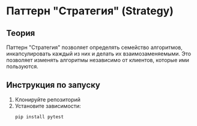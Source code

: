 # Паттерн "Стратегия" (Strategy)

## Теория

Паттерн "Стратегия" позволяет определять семейство алгоритмов, инкапсулировать каждый из них и делать их взаимозаменяемыми. Это позволяет изменять алгоритмы независимо от клиентов, которые ими пользуются.

## Инструкция по запуску

1. Клонируйте репозиторий
2. Установите зависимости:
   ```bash
   pip install pytest
   
